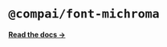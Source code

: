 # `@compai/font-michroma`

[**Read the docs &rarr;**](https://components.ai/docs/typefaces/michroma)
